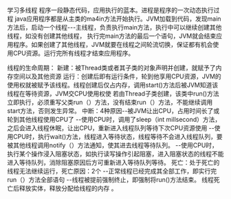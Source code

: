 学习多线程
程序一段静态代码，应用执行的蓝本。进程是程序的一次动态执行过程
java应用程序都是从主类的ma4in方法开始执行。JVM加载到代码，发现main方法后，启动一个线程---主线程，负责执行main方法，执行中可以继续创建其他线程，如没有创建其他线程，
执行完main方法的最后一个语句，JVM就会结束应用程序。如果创建了其他线程，JVM就要在线程之间轮流切换，保证都有机会使用CPU资源。运行完所有线程才结束应用程序。

线程的生命周期：
    新建：被Thread类或者其子类的对象声明并创建，就赋予了内存空间以及其他资源
    运行：创建后即有运行条件，轮到他享用CPU资源，JVM的使用权就被赋予该线程。线程创建后仅占内存，调用start()方法后被JVM知道该线程在等待资源，JVM交CPU使用权使
          若由Thread子类创建，该类中run()方法立即执行，必须重写父类run（）方法，没有结束run（）方法，不能继续调用start方法，否则发生异常。
    中断：4种原因--被JVM让出CPU，占用时间长了或轮到其他线程使用CPU了
                --使用CPU时，调用了sleep（int millsecond）方法，之后会进入线程休眠，让出CPU，重新进入线程队列等待下次CPU资源使用
                --使用CPU时，执行wait()方法，线程进入等待状态，线程等待不会进入线程队列，要被其他线程调用notify（）方法通知，使其进去线程等待队列。
                --使用CPU时，执行某个操作浸入阻塞状态，如执行读写操作引起阻塞，进入阻塞状态的线程不能进入等待队列，消除阻塞原因后方可重新进入等待队列等待。
    死亡：处于死亡的线程无法继续运行，死亡原因：2个
                                               --正常线程已经完成其全部工作，即实行完run（）方法全部语句
                                               --线程被提前强制终止，即强制将run()方法结束。
          线程死亡后释放实体，释放分配给线程的内存 。
